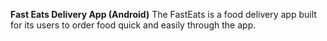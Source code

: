 **Fast Eats Delivery App (Android)**
The FastEats is a food delivery app built for its users to order food quick and easily through the app.
